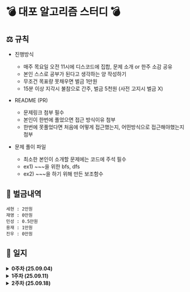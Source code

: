 # 💣 대포 알고리즘 스터디 💣

## ⚖️ 규칙

- 진행방식
    - 매주 목요일 오전 11시에 디스코드에 집합, 문제 소개 or 한주 소감 공유
    - 본인 스스로 공부가 된다고 생각하는 양 작성하기
    - 무조건 목표량 못채우면 벌금 1만원
    - 15분 이상 지각시 불참으로 간주, 벌금 5천원 (사전 고지시 벌금 X)
    
- README (PR)
    - 문제링크 첨부 필수
    - 본인이 한번에 풀었으면 접근 방식이유 첨부
    - 한번에 못풀었다면 처음에 어떻게 접근했는지, 어떤방식으로 접근해야했는지 첨부

- 문제 풀이 파일
    - 최소한 본인이 소개할 문제에는 코드에 주석 필수
    - ex1) ~~~을 위한 bfs, dfs
    - ex2) ~~~을 하기 위해 만든 보조함수

## 💸 벌금내역
```
세현 : 2만원
재영 : 0만원
민성 : 0.5만원
용재 : 1만원
진우 : 0만원
```

## 📂 일지

<details>
<summary><strong>0주차 (25.09.04)</strong></summary>

**🧑‍🤝‍🧑 참석자**  
- 구민성 
- 김세현
- 이용재
- 최재영

**💸 벌금**
- X

**📝 회의 내용 요약**  
- 알고리즘 스터디 진행 방식

**📌 결정사항**  
- 진행방식
    - 매주 목요일 오전 11시에 디스코드에 집합, 문제 소개 or 한주 소감 공유
    - 매주 본인의 목표량 계획에 작성
    - 목표 문제 미달성시 벌금 1만원
    - 15분 이상 지각시 불참으로 간주, 벌금 5천원 (사전 고지시 벌금 X)
- README
    - 문제링크 첨부 필수
    - 본인이 한번에 풀었으면 접근 방식이유 첨부
    - 한번에 못풀었다면 처음에 어떻게 접근했는지, 어떤방식으로 접근해야했는지 첨부

</details>

<details>

### 📅 2025-09-11

<summary><strong>1주차 (25.09.11)</strong></summary>

**🧑‍🤝‍🧑 참석자**  
- 구민성 
- 김세현
- 김진우 🆕
- 이용재
- 최재영

**💸 벌금**
- 이용재 (사유 : 지각 😭)

**📝 회의 내용 요약**  
- 숙제 검사 방식
- 문제의 난이도
- 스터디 진행방식

**📌 결정사항**  
- 진행방식
    - 인당 최대 2개의 문제만 소개 가능 (없어도 됩니다)
    - 내가 설명할 문제에서는 꼭 주석을 필수로!
    - 문제 풀이중에 개입 X
    - 끝나고 감상평 X (ex. 아 이거 다른 언어면 ~~)
- 숙제 검사 방식
    - 일단은 조금 더 진행해보고 판단
- 문제 난이도
    - 1달까지는 보류 (재활, 새로운 언어 사용)

</details>

<details>

<summary><strong>2주차 (25.09.18)</strong></summary>

**🧑‍🤝‍🧑 참석자**  
- 구민성 
- 김세현
- 김진우
- 이용재
- 최재영

**💸 벌금**
- X

**📝 회의 내용 요약**  
- 숙제 검사 방식

**📌 결정사항**  
- 숙제 검사 방식
    - 깃허브를 이용, 공용 레포지토리에서 개인 브랜치를 만들고 본인 브랜치에 문제 업로드.
    - PR을 통한 숙제 확인 (Commits, Files changed)

</details>


